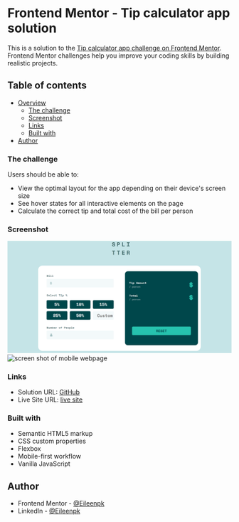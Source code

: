 # Frontend Mentor - Tip calculator app solution

This is a solution to the [Tip calculator app challenge on Frontend Mentor](https://www.frontendmentor.io/challenges/tip-calculator-app-ugJNGbJUX). Frontend Mentor challenges help you improve your coding skills by building realistic projects. 

## Table of contents

- [Overview](#overview)
  - [The challenge](#the-challenge)
  - [Screenshot](#screenshot)
  - [Links](#links)
  - [Built with](#built-with)
- [Author](#author)


### The challenge

Users should be able to:

- View the optimal layout for the app depending on their device's screen size
- See hover states for all interactive elements on the page
- Calculate the correct tip and total cost of the bill per person

### Screenshot

![screen shot of full screen webpage](https://github.com/Eileenpk/Tip-Calculator/blob/main/images/website.png)
![screen shot of mobile webpage](https://github.com/Eileenpk/order-summary-component/blob/main/images/mobile.png)
### Links

- Solution URL: [GitHub](https://github.com/Eileenpk/Tip-Calculator)
- Live Site URL: [live site]( https://eileenpk.github.io/Tip-Calculator/)

### Built with

- Semantic HTML5 markup
- CSS custom properties
- Flexbox
- Mobile-first workflow
- Vanilla JavaScript

## Author

- Frontend Mentor - [@Eileenpk](https://www.frontendmentor.io/profile/Eileenpk)
- LinkedIn - [@Eileenpk](www.linkedin.com/in/eileen-dangelo)

